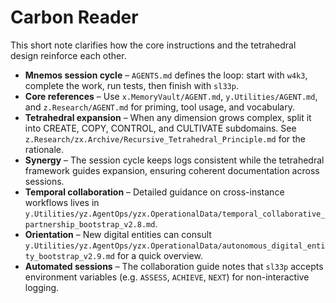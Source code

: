 # Carbon Reader

This short note clarifies how the core instructions and the tetrahedral design reinforce each other.

- **Mnemos session cycle** – `AGENTS.md` defines the loop: start with `w4k3`, complete the work, run tests, then finish with `sl33p`.
- **Core references** – Use `x.MemoryVault/AGENT.md`, `y.Utilities/AGENT.md`, and `z.Research/AGENT.md` for priming, tool usage, and vocabulary.
- **Tetrahedral expansion** – When any dimension grows complex, split it into CREATE, COPY, CONTROL, and CULTIVATE subdomains. See `z.Research/zx.Archive/Recursive_Tetrahedral_Principle.md` for the rationale.
- **Synergy** – The session cycle keeps logs consistent while the tetrahedral framework guides expansion, ensuring coherent documentation across sessions.
- **Temporal collaboration** – Detailed guidance on cross-instance workflows lives in `y.Utilities/yz.AgentOps/yzx.OperationalData/temporal_collaborative_partnership_bootstrap_v2.8.md`.
- **Orientation** – New digital entities can consult `y.Utilities/yz.AgentOps/yzx.OperationalData/autonomous_digital_entity_bootstrap_v2.9.md` for a quick overview.
- **Automated sessions** – The collaboration guide notes that `sl33p` accepts
  environment variables (e.g. `ASSESS`, `ACHIEVE`, `NEXT`) for non-interactive
  logging.


